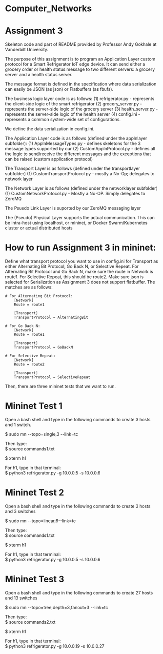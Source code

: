 # Computer_Networks
# Assignment 3



Skeleton code and part of README provided by Professor Andy Gokhale at Vanderbilt University.

The purpose of this assignment is to program an Application Layer custom protocol for a Smart Refrigerator IoT edge device. It can send either a grocery order or health status message to two different servers: a grocery server and a health status server. 

The message format is defined in the specification where data serialization can easily be JSON (as json) or Flatbuffers (as fbufs).

The business logic layer code is as follows:
  (1) refrigerator.py - represents the client-side logic of the smart refrigerator
  (2) grocery_server.py - represents the server-side logic of the grocery server
  (3) health_server.py - represents the server-side logic of the health server
  (4) config.ini - represents a common system-wide set of configurations.

We define the data serialization in config.ini.

The Application Layer code is as follows (defined under the applnlayer subfolder):
  (1) ApplnMessageTypes.py - defines skeletons for the 3 message types supported by our
  (2) CustomApplnProtocol.py - defines all the logic to send/receive the different messages and the exceptions that can be raised (custom application protocol)

The Transport Layer is as follows (defined under the transportlayer subfolder)
  (1) CustomTransportProtocol.py - mostly a No-Op; delegates to network layer

The Network Layer is as follows (defined under the networklayer subfolder)
  (1) CustomNetworkProtocol.py - Mostly a No-OP. Simply delegates to ZeroMQ

The Psuedo Link Layer is suported by our ZeroMQ messaging layer

The (Pseudo) Physical Layer supports the actual communication. This can be intra-host using localhost, or mininet, or Docker Swarm/Kubernetes cluster or actual distributed hosts


# How to run Assignment 3 in mininet:
Define what transport protocol you want to use in config.ini for Transport as either Alternating Bit Protocol, Go Back N, or Selective Repeat. For Alternating Bit Protocol and Go Back N, make sure the route in Network is route1. For Selective Repeat, this should be route2. Make sure json is selected for Serialization as Assignment 3 does not support flatbuffer. The matches are as follows:

    # For Alternating Bit Protocol:
        [Network]
        Route = route1
        
        [Transport]
        TransportProtocol = AlternatingBit
        
    # For Go Back N:
        [Network]
        Route = route1
        
        [Transport]
        TransportProtocol = GoBackN
    
    # For Selective Repeat:
        [Network]
        Route = route2
        
        [Transport]
        TransportProtocol = SelectiveRepeat
        

Then, there are three mininet tests that we want to run. 

# Mininet Test 1
Open a bash shell and type in the following commands to create 3 hosts and 1 switch.

$ sudo mn --topo=single,3 --link=tc

Then type:\
$ source commands1.txt

$ xterm h1


For h1, type in that terminal:\
$ python3 refrigerator.py -g 10.0.0.5 -s 10.0.0.6

# Mininet Test 2
Open a bash shell and type in the following commands to create 3 hosts and 3 switches


$  sudo mn --topo=linear,6--link=tc

Then type:\
$ source commands1.txt 

$ xterm h1


For h1, type in that terminal:\
$ python3 refrigerator.py -g 10.0.0.5 -s 10.0.0.6

# Mininet Test 3
Open a bash shell and type in the following commands to create 27 hosts and 13 switches

$ sudo mn --topo=tree,depth=3,fanout=3 --link=tc

Then type:\
$ source commands2.txt

$ xterm h1


For h1, type in that terminal:\
$ python3 refrigerator.py -g 10.0.0.19 -s 10.0.0.27

